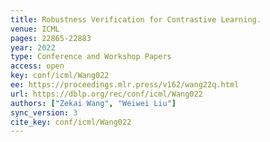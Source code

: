 ```yaml
---
title: Robustness Verification for Contrastive Learning.
venue: ICML
pages: 22865-22883
year: 2022
type: Conference and Workshop Papers
access: open
key: conf/icml/Wang022
ee: https://proceedings.mlr.press/v162/wang22q.html
url: https://dblp.org/rec/conf/icml/Wang022
authors: ["Zekai Wang", "Weiwei Liu"]
sync_version: 3
cite_key: conf/icml/Wang022
---
```

